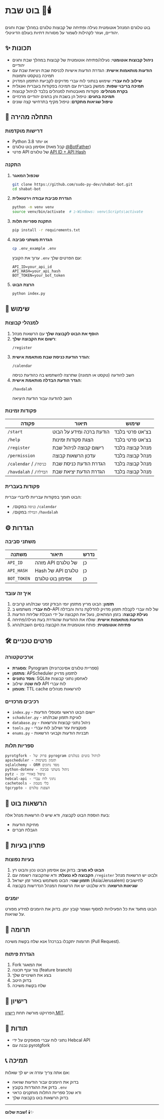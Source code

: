 # בוט שבת 🤖🕯️

בוט טלגרם המנהל אוטומטית נעילה ופתיחה של קבוצות טלגרם במהלך שבת וחגים יהודיים, ועוזר לקהילות לשמור על מסורות דתיות בעולם הדיגיטלי.

## ✨ תכונות

- **ניהול קבוצות אוטומטי**: נעילה/פתיחה אוטומטית של קבוצות במהלך שבת וחגים יהודיים
- **הודעות מותאמות אישית**: הגדרת הודעות אישיות לכניסת שבת ויציאת שבת עם תמיכה בטקסט ותמונות
- **שילוב לוח עברי**: שימוש בנתוני לוח עברי מדויקים לקביעת התזמון המדויק
- **תמיכה בריבוי שפות**: ממשק בעברית עם תמיכה בפקודות בעברית ואנגלית
- **בקרת מנהלים**: פקודות מאובטחות למנהלים בלבד לניהול קבוצות
- **תמיכה בחגים**: טיפול הן בשבת והן בחגים יהודיים מרכזיים
- **טיפול שגיאות מתקדם**: טיפול מקיף בתרחישי קצה שונים

## 🚀 התחלה מהירה

### דרישות מוקדמות

- Python 3.8 או יותר
- אסימון בוט טלגרם (קבל מאת [@BotFather](https://t.me/botfather))
- פרטי API של טלגרם [API ID + API Hash](https://my.telegram.org/auth)

### התקנה

1. **שכפול המאגר**
   ```bash
   git clone https://github.com/sudo-py-dev/shabat-bot.git
   cd shabat-bot
   ```

2. **הגדרת סביבת עבודה וירטואלית**
   ```bash
   python -m venv venv
   source venv/bin/activate  # ב-Windows: venv\Scripts\activate
   ```

3. **התקנת ספריות תלות**
   ```bash
   pip install -r requirements.txt
   ```

4. **הגדרת משתני סביבה**
   ```bash
   cp .env_example .env
   ```

   ערוך את הקובץ `.env` עם הפרטים שלך:
   ```
   API_ID=your_api_id
   API_HASH=your_api_hash
   BOT_TOKEN=your_bot_token
   ```

5. **הרצת הבוט**
   ```bash
   python index.py
   ```

## 📖 שימוש

### למנהלי קבוצות

1. **הוסף את הבוט לקבוצה שלך** עם הרשאות מנהל
2. **רשום את הקבוצה שלך**:
   ```
   /register
   ```
3. **הגדר הודעת כניסת שבת מותאמת אישית**:
   ```
   /calendar
   ```
   השב להודעה (טקסט או תמונה) שתרצה להשתמש בה כהודעת כניסה
4. **הגדר הודעת הבדלה מותאמת אישית**:
   ```
   /havdalah
   ```
   השב להודעה עבור הודעת היציאה

### פקודות זמינות

| פקודה | תיאור | שימוש |
|---------|--------|--------|
| `/start` | הודעת ברכה ומידע על הבוט | בצ'אט פרטי בלבד |
| `/help` | הצגת פקודות זמינות | בצ'אט פרטי בלבד |
| `/register` | רישום קבוצה לניהול שבת | מנהל קבוצה בלבד |
| `/permission` | עדכון הרשאות קבוצה | מנהל קבוצה בלבד |
| `/calendar` / `/כניסה` | הגדרת הודעת כניסת שבת | מנהל קבוצה בלבד |
| `/havdalah` / `/הבדלה` | הגדרת הודעת יציאת שבת | מנהל קבוצה בלבד |

### פקודות בעברית
הבוט תומך בפקודות עבריות לדוברי עברית:
- `/כניסה` במקום `/calendar`
- `/הבדלה` במקום `/havdalah`

## ⚙️ הגדרות

### משתני סביבה

| משתנה | תיאור | נדרש |
|---------|--------|-------|
| `API_ID` | מזהה API של טלגרם | כן |
| `API_HASH` | Hash של API טלגרם | כן |
| `BOT_TOKEN` | אסימון בוט טלגרם | כן |

### איך זה עובד

1. **תזמון**: הבוט מריץ מתזמן יומי הבודק זמני שבת/חג קרובים
2. **לוח עברי**: משתמש ב-API של לוח עברי לקבלת תזמון מדויק להדלקת נרות והבדלה
3. **נעילת קבוצה**: בזמן המתאים, נועל את הקבוצה על ידי הגבלת שליחת הודעות
4. **הודעות מותאמות אישית**: שולח את ההודעות שהגדרת בעת נעילה/פתיחה
5. **פתיחה אוטומטית**: פותח אוטומטית את הקבוצה בסיום השבת/החג

## 🛠️ פרטים טכניים

### ארכיטקטורה

- **מסגרת**: Pyrogram (ספריית טלגרם אסינכרונית)
- **מתזמן**: APScheduler לתזמון מדויק
- **מסד נתונים**: SQLite לאחסון נתוני קבוצות
- **לוח שנה**: שילוב API לוח עברי
- **מטמון**: TTL cache להרשאות מנהלים

### רכיבים מרכזיים

- `index.py` - יישום הבוט הראשי ומטפלי הודעות
- `schaduler.py` - לוגיקת תזמון שבת/חג
- `database.py` - ניהול נתוני קבוצות והרשאות
- `tools.py` - פונקציות עזר ושילוב לוח עברי
- `enums.py` - תבניות הודעות וקבועי הרשאות

### ספריות תלות

```
pyrotgfork - פרוק של pyrogram לניהול בוטים בטלגרם
apscheduler - תזמון משימות
sqlalchemy - ORM מסד נתונים
python-dotenv - ניהול משתני סביבה
pytz - טיפול באזורי זמן
hebcal-api - נתוני לוח עברי
cachetools - כלי מטמון
tgcrypto - הצפנת טלגרם
```

## 📱 הרשאות בוט

בעת הוספת הבוט לקבוצה, ודא שיש לו הרשאות מנהל אלה:
- מחיקת הודעות
- הגבלת חברים

## 🐛 פתרון בעיות

### בעיות נפוצות

1. **הבוט לא מגיב**: בדוק אם אסימון הבוט נכון והבוט רץ
2. **הקבוצה לא ננעלת**: ודא שהקבוצה רשומה עם `/register` ולבוט יש הרשאות מנהל
3. **תזמון שגוי**: הבוט משתמש באזור זמן ישראל (Asia/Jerusalem) לחישובים
4. **שגיאות הרשאה**: ודא שלבוט יש את הרשאות המנהל הנדרשות בקבוצה

### יומנים

הבוט מתעד את כל הפעילויות למסוף ושומר קובץ יומן. בדוק את היומנים למידע מפורט על שגיאות.

## 🤝 תרומה

תרומות יתקבלו בברכה! אנא שלח בקשת משיכה (Pull Request).

### הגדרת פיתוח

1. Fork את המאגר
2. צור ענף תכונה (feature branch)
3. בצע את השינויים שלך
4. בדוק היטב
5. שלח בקשת משיכה

## 📄 רישיון

הפרויקט מורשה תחת [רישיון MIT](LICENSE).

## 🙏 תודות

- נתוני לוח עברי מסופקים על ידי Hebcal API
- נבנה עם pyrotgfork

## 📞 תמיכה

אם אתה צריך עזרה או יש לך שאלות:
- בדוק את היומנים עבור הודעות שגיאה
- בדוק את ההגדרות בקובץ `.env`
- ודא שכל ספריות התלות מותקנים כראוי
- בדוק הרשאות בוט בקבוצה שלך

---

**שבת שלום!** 🕯️✨
